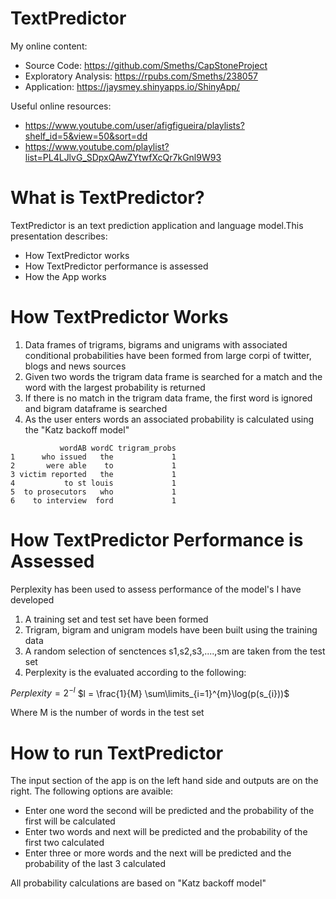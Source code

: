 TextPredictor
========================================================
My online content:

- Source Code: https://github.com/Smeths/CapStoneProject
- Exploratory Analysis: https://rpubs.com/Smeths/238057
- Application: https://jaysmey.shinyapps.io/ShinyApp/

Useful online resources:

- https://www.youtube.com/user/afigfigueira/playlists?shelf_id=5&view=50&sort=dd
- https://www.youtube.com/playlist?list=PL4LJlvG_SDpxQAwZYtwfXcQr7kGnl9W93

What is TextPredictor?
========================================================

TextPredictor is an text prediction application and language model.This presentation describes:

- How TextPredictor works
- How TextPredictor performance is assessed
- How the App works

How TextPredictor Works
========================================================

1. Data frames of trigrams, bigrams and unigrams with associated conditional probabilities have been formed from large corpi of twitter, blogs and news sources 
2. Given two words the trigram data frame is searched for a match and the word with the largest probability is returned
3. If there is no match in the trigram data frame, the first word is ignored and bigram dataframe is searched
4. As the user enters words an associated probability is calculated using the "Katz backoff model"


```
           wordAB wordC trigram_probs
1      who issued   the             1
2       were able    to             1
3 victim reported   the             1
4           to st louis             1
5  to prosecutors   who             1
6    to interview  ford             1
```

How TextPredictor Performance is Assessed
========================================================

Perplexity has been used to assess performance of the model's I have developed

1. A training set and test set have been formed
2. Trigram, bigram and unigram models have been built using the training data
3. A random selection of senctences s1,s2,s3,....,sm are taken from the test set
4. Perplexity is the evaluated according to the following:

$Perplexity = 2^{-l}$
$l = \frac{1}{M} \sum\limits_{i=1}^{m}\log(p(s_{i}))$  

Where M is the number of words in the test set

How to run TextPredictor
========================================================

The input section of the app is on the left hand side and outputs are on the right. The following options are avaible:

- Enter one word the second will be predicted and the probability of the first will be calculated
- Enter two words and next will be predicted and the probability of the first two calculated
- Enter three or more words and the next will be predicted and the probability of the last 3 calculated

All probability calculations are based on "Katz backoff model"

